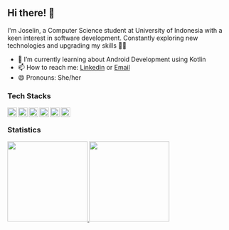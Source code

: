 ## Hi there! 👋

I'm Joselin, a Computer Science student at University of Indonesia with a keen interest in software development. Constantly exploring new technologies and upgrading my skills 🚀✨

- 🌱 I’m currently learning about Android Development using Kotlin
- 📫 How to reach me: [Linkedin](https://www.linkedin.com/in/joselin-permata/) or [Email](mailto:joselinprmt@gmail.com)
- 😄 Pronouns: She/her

### Tech Stacks
<a href="#"><img align="left" alt="Python" title="Python" width="21px" src="https://upload.wikimedia.org/wikipedia/commons/thumb/c/c3/Python-logo-notext.svg/1869px-Python-logo-notext.svg.png" /></a>
<a href="#"><img align="left" alt="Django" title="Django" width="21px" src="https://seeklogo.com/images/D/django-logo-4C5ECF7036-seeklogo.com.png" /></a>
<a href="#"><img align="left" alt="Java" title="Java" width="21px" src="https://cdn4.iconfinder.com/data/icons/logos-and-brands/512/181_Java_logo_logos-512.png" /></a>
<a href="#"><img align="left" alt="Kotlin" title="Kotlin" width="21px" src="https://upload.wikimedia.org/wikipedia/commons/thumb/7/74/Kotlin_Icon.png/1200px-Kotlin_Icon.png" /></a>
<a href="#"><img align="left" alt="JavaScript" title="JavaScript" width="21px" src="https://upload.wikimedia.org/wikipedia/commons/9/99/Unofficial_JavaScript_logo_2.svg" /></a>
<a href="#"><img align="left" alt="Postgresql" title="Postgresql" width="21px" src="https://upload.wikimedia.org/wikipedia/commons/thumb/2/29/Postgresql_elephant.svg/540px-Postgresql_elephant.svg.png" /></a>
<br>

### Statistics
<p align="left">
<a href="https://github.com/joselinprmt">
  <img height="180em" src="https://github-readme-stats-eight-theta.vercel.app/api?username=joselinprmt&show_icons=true&theme=algolia&include_all_commits=true&count_private=true"/>
  <img height="180em" src="https://github-readme-stats-eight-theta.vercel.app/api/top-langs/?username=joselinprmt&layout=compact&theme=algolia"/>
</a>
</p>
